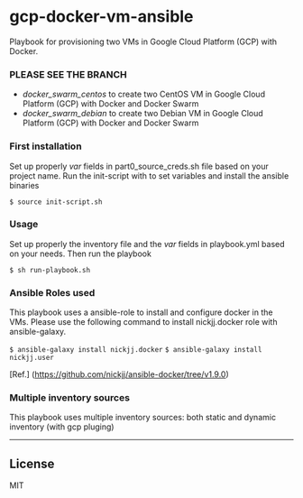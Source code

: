 # gcp-docker-vm-ansible
Playbook for provisioning two VMs in Google Cloud Platform (GCP) with Docker.


### PLEASE SEE THE BRANCH 
- *docker_swarm_centos* to create two CentOS VM in Google Cloud Platform (GCP) with Docker and Docker Swarm
- *docker_swarm_debian* to create two Debian VM in Google Cloud Platform (GCP) with Docker and Docker Swarm


 ### First installation
Set up properly *var* fields in part0_source_creds.sh file based on your project name.
Run the init-script with to set variables and install the ansible binaries

`$ source init-script.sh`

### Usage

Set up properly the inventory file and the *var* fields in playbook.yml based on your needs.
Then run the playbook

`$ sh run-playbook.sh`


### Ansible Roles used
This playbook uses a ansible-role to install and configure docker in the VMs.
Please use the following command to install nickjj.docker role with ansible-galaxy.

`$ ansible-galaxy install nickjj.docker`
`$ ansible-galaxy install nickjj.user`

[Ref.] (https://github.com/nickjj/ansible-docker/tree/v1.9.0)

###  Multiple inventory sources
This playbook uses multiple inventory sources: both static and dynamic inventory (with gcp pluging)

-----------

## License

MIT
